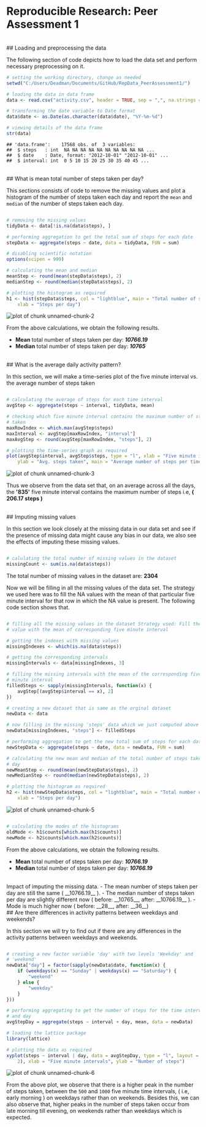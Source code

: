 # Reproducible Research: Peer Assessment 1

<br>
## Loading and preprocessing the data

The following section of code depicts how to load the data set and perform necessary
preprocessing on it.


```r
# setting the working directory, change as needed
setwd("C:/Users/Deadman/Documents/GitHub/RepData_PeerAssessment1/")

# loading the data in data frame
data <- read.csv("activity.csv", header = TRUE, sep = ",", na.strings = "NA")

# transforming the date variable to Date format
data$date <- as.Date(as.character(data$date), "%Y-%m-%d")

# viewing details of the data frame
str(data)
```

```
## 'data.frame':	17568 obs. of  3 variables:
##  $ steps   : int  NA NA NA NA NA NA NA NA NA NA ...
##  $ date    : Date, format: "2012-10-01" "2012-10-01" ...
##  $ interval: int  0 5 10 15 20 25 30 35 40 45 ...
```

  
    
<br>
## What is mean total number of steps taken per day?

This sections consists of code to remove the missing values and plot a histogram of the number
of steps taken each day and report the `mean` and `median` of the number of steps taken each day.


```r

# removing the missing values
tidyData <- data[!is.na(data$steps), ]

# performing aggregation to get the total sum of steps for each date
stepData <- aggregate(steps ~ date, data = tidyData, FUN = sum)

# disabling scientific notation
options(scipen = 999)

# calculating the mean and median
meanStep <- round(mean(stepData$steps), 2)
medianStep <- round(median(stepData$steps), 2)

# plotting the histogram as required
h1 <- hist(stepData$steps, col = "lightblue", main = "Total number of steps taken each day", 
    xlab = "Steps per day")
```

![plot of chunk unnamed-chunk-2](figure/unnamed-chunk-2.png) 


From the above calculations, we obtain the following results.
 - __Mean__ total number of steps taken per day: ___10766.19___
 - __Median__ total number of steps taken per day: ___10765___


<br>
## What is the average daily activity pattern?

In this section, we will make a time-series plot of the five minute interval vs. the average number of steps
taken


```r

# calculating the average of steps for each time interval
avgStep <- aggregate(steps ~ interval, tidyData, mean)

# checking which five minute interval contains the maximum number of steps
# taken
maxRowIndex <- which.max(avgStep$steps)
maxInterval <- avgStep[maxRowIndex, "interval"]
maxAvgStep <- round(avgStep[maxRowIndex, "steps"], 2)

# plotting the time-series graph as required
plot(avgStep$interval, avgStep$steps, type = "l", xlab = "Five minute intervals", 
    ylab = "Avg. steps taken", main = "Average number of steps per time interval across all days")
```

![plot of chunk unnamed-chunk-3](figure/unnamed-chunk-3.png) 


Thus we observe from the data set that, on an average across all the days, the __'835'__ five minute interval contains the maximum number of steps i.e, __( 206.17 steps )__

<br>
## Imputing missing values

In this section we look closely at the missing data in our data set and see if the presence of missing data might cause any bias in our data, we also see the effects of imputing these missing values.


```r

# calulating the total number of missing values in the dataset
missingCount <- sum(is.na(data$steps))
```


The total number of missing values in the dataset are: __2304__

Now we will be filling in all the missing values of the data set. The strategy we used here was to fill the NA values with the mean of that particular five minute interval for that row in which the NA value is present. The following code
section shows that.


```r

# filling all the missing values in the dataset Strategy used: Fill the NA
# value with the mean of corresponding five minute interval

# getting the indexes with missing values
missingIndexes <- which(is.na(data$steps))

# getting the corresponding intervals
missingIntervals <- data[missingIndexes, 3]

# filling the missing intervals with the mean of the corresponding five
# minute interval
filledSteps <- sapply(missingIntervals, function(x) {
    avgStep[(avgStep$interval == x), 2]
})

# creating a new dataset that is same as the orginal dataset
newData <- data

# now filling in the missing 'steps' data which we just computed above
newData[missingIndexes, "steps"] <- filledSteps

# performing aggregation to get the new total sum of steps for each date
newStepData <- aggregate(steps ~ date, data = newData, FUN = sum)

# calculating the new mean and median of the total number of steps taken per
# day
newMeanStep <- round(mean(newStepData$steps), 2)
newMedianStep <- round(median(newStepData$steps), 2)

# plotting the histogram as required
h2 <- hist(newStepData$steps, col = "lightblue", main = "Total number of steps taken each day", 
    xlab = "Steps per day")
```

![plot of chunk unnamed-chunk-5](figure/unnamed-chunk-5.png) 

```r

# calculating the modes of the histograms
oldMode <- h1$counts[which.max(h1$counts)]
newMode <- h2$counts[which.max(h2$counts)]
```


From the above calculations, we obtain the following results.
 - __Mean__ total number of steps taken per day: ___10766.19___
 - __Median__ total number of steps taken per day: ___10766.19___  
 
<br>
Impact of imputing the missing data.
 - The mean number of steps taken per day are still the same ( __10766.19__ ). 
 - The median number of steps taken per day are slightly different now ( before: __10765__, after: __10766.19__ ).
 - Mode is much higher now ( before: __28__, after: __36__)

<br>
## Are there differences in activity patterns between weekdays and weekends?

In this section we will try to find out if there are any differences in the activity patterns between weekdays and weekends.


```r

# creating a new factor variable 'day' with two levels 'Weekday' and
# 'weekend'
newData["day"] = factor(sapply(newData$date, function(x) {
    if (weekdays(x) == "Sunday" | weekdays(x) == "Saturday") {
        "weekend"
    } else {
        "weekday"
    }
}))

# performing aggregating to get the number of steps for the time interval
# and day
avgStepDay = aggregate(steps ~ interval + day, mean, data = newData)

# loading the lattice package
library(lattice)

# plotting the data as required
xyplot(steps ~ interval | day, data = avgStepDay, type = "l", layout = c(1, 
    2), xlab = "Five minute intervals", ylab = "Number of steps")
```

![plot of chunk unnamed-chunk-6](figure/unnamed-chunk-6.png) 



From the above plot, we observe that there is a higher peak in the number of steps taken, between the `500` and `1000` five minute time intervals, ( i.e, early morning ) on weekdays rather than on weekends. Besides this, we can also observe that, higher peaks in the number of steps taken occur from late morning till evening, on weekends rather than weekdays which is expected.



